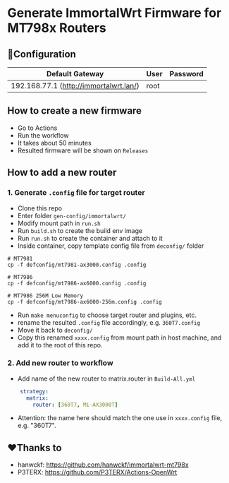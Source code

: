 # Generate ImmortalWrt Firmware for MT798x Routers

## 🤖Configuration

  | Default Gateway    | User     | Password    |
  | -------- | -------- | -------- |
  | 192.168.77.1 (http://immortalwrt.lan/)| root |  |

## How to create a new firmware
- Go to Actions
- Run the workflow
- It takes about 50 minutes
- Resulted firmware will be shown on `Releases`
##  How to add a new router
###  1. Generate `.config` file for target router
- Clone this repo
- Enter folder `gen-config/immortalwrt/`
- Modify mount path in `run.sh`
- Run `build.sh` to create the build env image
- Run `run.sh` to create the container and attach to it
- Inside container, copy template config file from `deconfig/` folder
```
# MT7981
cp -f defconfig/mt7981-ax3000.config .config

# MT7986
cp -f defconfig/mt7986-ax6000.config .config

# MT7986 256M Low Memory
cp -f defconfig/mt7986-ax6000-256m.config .config
```
- Run `make menuconfig` to choose target router and plugins, etc.
- rename the resulted `.config` file accordingly, e.g. `360T7.config`
- Move it back to `deconfig/`
- Copy this renamed `xxxx.config` from mount path in host machine, and add it to the root of this repo.

### 2. Add new router to workflow 
- Add name of the new router to matrix.router in `Build-All.yml`
```yml
    strategy:
      matrix:
        router: [360T7, Mi-AX3000T]
```
- Attention: the name here should match the one use in `xxxx.config` file, e.g. "360T7".

## ❤️Thanks to
- hanwckf: https://github.com/hanwckf/immortalwrt-mt798x  
- P3TERX: https://github.com/P3TERX/Actions-OpenWrt
